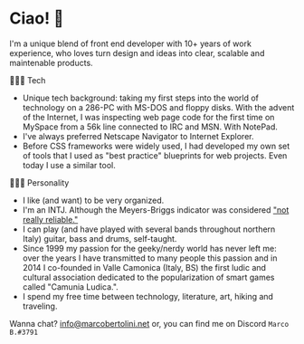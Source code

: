 # Ciao! 👋

I'm a unique blend of front end developer with 10+ years of work experience, who loves turn design and ideas into clear, scalable and maintenable products. 

👨🏻‍💻 Tech
- Unique tech background: taking my first steps into the world of technology on a 286-PC with MS-DOS and floppy disks. With the advent of the Internet, I was inspecting web page code for the first time on MySpace from a 56k line connected to IRC and MSN. With NotePad.
- I've always preferred Netscape Navigator to Internet Explorer.
- Before CSS frameworks were widely used, I had developed my own set of tools that I used as "best practice" blueprints for web projects. Even today I use a similar tool.

🧙🏻‍♂️ Personality
- I like (and want) to be very organized.
- I'm an INTJ. Although the Meyers-Briggs indicator was considered ["not really reliable."](https://www.bbc.com/news/blogs-echochambers-28315137)
- I can play (and have played with several bands throughout northern Italy) guitar, bass and drums, self-taught.
- Since 1999 my passion for the geeky/nerdy world has never left me: over the years I have transmitted to many people this passion and in 2014 I co-founded in Valle Camonica (Italy, BS) the first ludic and cultural association dedicated to the popularization of smart games called "Camunia Ludica.".
- I spend my free time between technology, literature, art, hiking and traveling.

Wanna chat? info@marcobertolini.net or, you can find me on Discord `Marco B.#3791`
